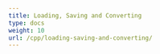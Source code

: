 ```yaml
---
title: Loading, Saving and Converting
type: docs
weight: 10
url: /cpp/loading-saving-and-converting/
---
```



